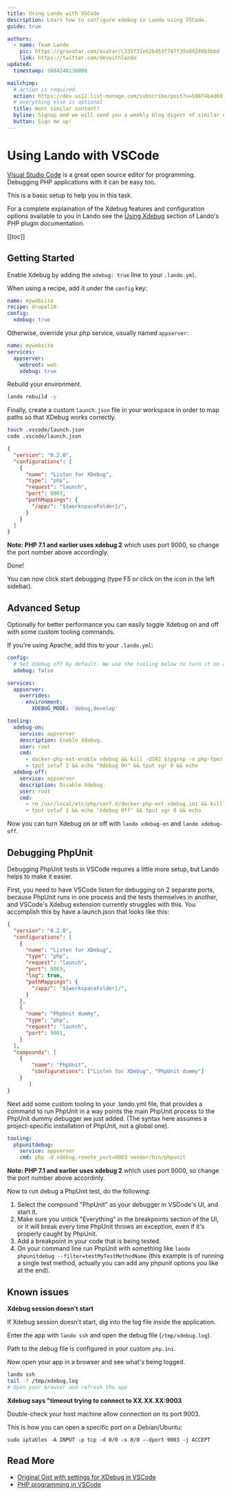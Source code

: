 ```yaml
---
title: Using Lando with VSCode
description: Learn how to configure xdebug in Lando using VSCode.
guide: true

authors:
  - name: Team Lando
    pic: https://gravatar.com/avatar/c335f31e62b453f747f39a84240b3bbd
    link: https://twitter.com/devwithlando
updated:
  timestamp: 1684248136000

mailchimp:
  # action is required
  action: https://dev.us12.list-manage.com/subscribe/post?u=59874b4d6910fa65e724a4648&amp;id=613837077f
  # everything else is optional
  title: Want similar content?
  byline: Signup and we will send you a weekly blog digest of similar content to keep you satiated.
  button: Sign me up!
---
```


# Using Lando with VSCode

[Visual Studio Code](https://github.com/Microsoft/vscode/) is a great open source editor for programming. Debugging PHP applications with it can be easy too.

This is a basic setup to help you in this task.

For a complete explaination of the Xdebug features and configuration options available to you in Lando see the
[Using Xdebug](https://docs.lando.dev/php/config.html#using-xdebug) section of Lando's PHP plugin documentation.

[[toc]]

## Getting Started

Enable Xdebug by adding the `xdebug: true` line to your `.lando.yml`.

When using a recipe, add it under the `config` key:
```yaml
name: mywebsite
recipe: drupal10
config:
  xdebug: true
```

Otherwise, override your php service, usually named `appserver`:
```yaml
name: mywebsite
services:
  appserver:
    webroot: web
    xdebug: true
```

Rebuild your environment.

```bash
lando rebuild -y
```

Finally, create a custom `launch.json` file in your workspace in order to map paths so that XDebug works correctly.

```bash
touch .vscode/launch.json
code .vscode/launch.json
```

```json
{
  "version": "0.2.0",
  "configurations": [
    {
      "name": "Listen for XDebug",
      "type": "php",
      "request": "launch",
      "port": 9003,
      "pathMappings": {
        "/app/": "${workspaceFolder}/",
      }
    }
  ]
}
```

**Note: PHP 7.1 and earlier uses xdebug 2** which uses port 9000, so change the port number above accordingly.

Done!

You can now click start debugging (type F5 or click on the icon in the left sidebar).

## Advanced Setup

Optionally for better performance you can easily toggle Xdebug on and off with some custom tooling commands.

If you're using Apache, add this to your `.lando.yml`:

```yaml
config:
  # Set Xdebug off by default. We use the tooling below to turn it on as needed.
  xdebug: false

services:
  appserver:
    overrides:
      environment:
        XDEBUG_MODE: 'debug,develop'

tooling:
  xdebug-on:
    service: appserver
    description: Enable Xdebug.
    user: root
    cmd:
      - docker-php-ext-enable xdebug && kill -USR2 $(pgrep -o php-fpm) 2>/dev/null || /etc/init.d/apache2 reload
      - tput setaf 2 && echo "Xdebug On" && tput sgr 0 && echo
  xdebug-off:
    service: appserver
    description: Disable Xdebug.
    user: root
    cmd:
      - rm /usr/local/etc/php/conf.d/docker-php-ext-xdebug.ini && kill -USR2 $(pgrep -o php-fpm) 2>/dev/null || /etc/init.d/apache2 reload
      - tput setaf 1 && echo "Xdebug Off" && tput sgr 0 && echo
```

Now you can turn Xdebug on or off with `lando xdebug-on` and `lando xdebug-off`.

## Debugging PhpUnit

Debugging PhpUnit tests in VSCode requires a little more setup, but Lando helps to make it easier.

First, you need to have VSCode listen for debugging on 2 separate ports, because PhpUnit runs in one process and the tests themselves in another, and VSCode's Xdebug extension currently struggles with this. You accomplish this by have a launch.json that looks like this:

```json
{
  "version": "0.2.0",
  "configurations": [
    {
      "name": "Listen for XDebug",
      "type": "php",
      "request": "launch",
      "port": 9003,
      "log": true,
      "pathMappings": {
        "/app/": "${workspaceFolder}/",
      }
    },
    {
      "name": "PhpUnit dummy",
      "type": "php",
      "request": "launch",
      "port": 9001,
    }
  ],
  "compounds": [
    {
        "name": "PhpUnit",
        "configurations": ["Listen for XDebug", "PhpUnit dummy"]
    }
       ]
}
```

Next add some custom tooling to your .lando.yml file, that provides a command to run PhpUnit in a way points the main PhpUnit process to the PhpUnit dummy debugger we just added. (The syntax here assumes a project-specific installation of PhpUnit, not a global one).

```yml
tooling:
  phpunitdebug:
    service: appserver
    cmd: php -d xdebug.remote_port=9003 vendor/bin/phpunit
```

**Note: PHP 7.1 and earlier uses xdebug 2** which uses port 9000, so change the port number above accordinly.

Now to run debug a PhpUnit test, do the following:

1. Select the compound "PhpUnit" as your debugger in VSCode's UI, and start it.
2. Make sure you untick "Everything" in the breakpoints section of the UI, or it will break every time PhpUnit throws an exception, even if it's properly caught by PhpUnit.
3. Add a breakpoint in your code that is being tested.
4. On your command line run PhpUnit with something like `lando phpunitdebug --filter=testMyTestMethodName` (this example is of running a single test method, actually you can add any phpunit options you like at the end).

## Known issues

**Xdebug session doesn't start**

If Xdebug session doesn't start, dig into the log file inside the application.

Enter the app with `lando ssh` and open the debug file (`/tmp/xdebug.log`).

Path to the debug file is configured in your custom `php.ini`.

Now open your app in a browser and see what's being logged.

```bash
lando ssh
tail -f /tmp/xdebug.log
# Open your browser and refresh the app
```

**Xdebug says "timeout trying to connect to XX.XX.XX:9003**

Double-check your host machine allow connection on its port 9003.

This is how you can open a specific port on a Debian/Ubuntu:

`sudo iptables -A INPUT -p tcp -d 0/0 -s 0/0 --dport 9003 -j ACCEPT`

## Read More

*   [Original Gist with settings for XDebug in VSCode](https://gist.github.com/MatthieuScarset/0c3860def9ff1f0b84e32f618c740655)
*   [PHP programming in VSCode](https://code.visualstudio.com/docs/languages/php)
